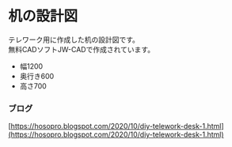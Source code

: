 # 机の設計図
テレワーク用に作成した机の設計図です。  
無料CADソフトJW-CADで作成されています。  

* 幅1200  
* 奥行き600  
* 高さ700  


### ブログ
[https://hosopro.blogspot.com/2020/10/diy-telework-desk-1.html](https://hosopro.blogspot.com/2020/10/diy-telework-desk-1.html)

